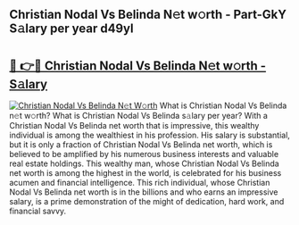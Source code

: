 ## Christian Nodal Vs Belinda N𝚎t w𝚘rth - Part-GkY S𝚊lary per year d49yl

# <h2><a href="http://gc2lkqz.nevu.top/?p=Christian+Nodal+Vs+Belinda">🔗 👉🔴 Christian Nodal Vs Belinda N𝚎t w𝚘rth - S𝚊lary</a></h2>

[![Christian Nodal Vs Belinda N𝚎t W𝚘rth](https://i.imgur.com/Oavwk0R.jpeg)](http://gc2lkqz.nevu.top/?p=Christian+Nodal+Vs+Belinda)
What is Christian Nodal Vs Belinda n𝚎t w𝚘rth? What is Christian Nodal Vs Belinda s𝚊lary per year?
With a Christian Nodal Vs Belinda net worth that is impressive, this wealthy individual is among the wealthiest in his profession. His salary is substantial, but it is only a fraction of Christian Nodal Vs Belinda net worth, which is believed to be amplified by his numerous business interests and valuable real estate holdings. This wealthy man, whose Christian Nodal Vs Belinda net worth is among the highest in the world, is celebrated for his business acumen and financial intelligence. This rich individual, whose Christian Nodal Vs Belinda net worth is in the billions and who earns an impressive salary, is a prime demonstration of the might of dedication, hard work, and financial savvy.
